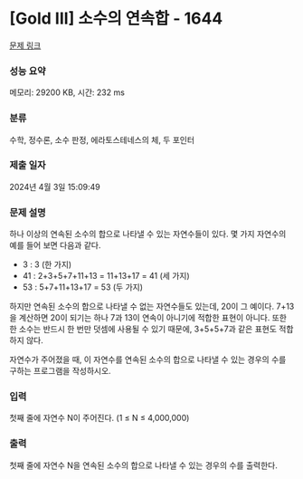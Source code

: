 # [Gold III] 소수의 연속합 - 1644 

[문제 링크](https://www.acmicpc.net/problem/1644) 

### 성능 요약

메모리: 29200 KB, 시간: 232 ms

### 분류

수학, 정수론, 소수 판정, 에라토스테네스의 체, 두 포인터

### 제출 일자

2024년 4월 3일 15:09:49

### 문제 설명

<p>하나 이상의 연속된 소수의 합으로 나타낼 수 있는 자연수들이 있다. 몇 가지 자연수의 예를 들어 보면 다음과 같다.</p>

<ul>
	<li>3 : 3 (한 가지)</li>
	<li>41 : 2+3+5+7+11+13 = 11+13+17 = 41 (세 가지)</li>
	<li>53 : 5+7+11+13+17 = 53 (두 가지)</li>
</ul>

<p>하지만 연속된 소수의 합으로 나타낼 수 없는 자연수들도 있는데, 20이 그 예이다. 7+13을 계산하면 20이 되기는 하나 7과 13이 연속이 아니기에 적합한 표현이 아니다. 또한 한 소수는 반드시 한 번만 덧셈에 사용될 수 있기 때문에, 3+5+5+7과 같은 표현도 적합하지 않다.</p>

<p>자연수가 주어졌을 때, 이 자연수를 연속된 소수의 합으로 나타낼 수 있는 경우의 수를 구하는 프로그램을 작성하시오.</p>

### 입력 

 <p>첫째 줄에 자연수 N이 주어진다. (1 ≤ N ≤ 4,000,000)</p>

### 출력 

 <p>첫째 줄에 자연수 N을 연속된 소수의 합으로 나타낼 수 있는 경우의 수를 출력한다.</p>

